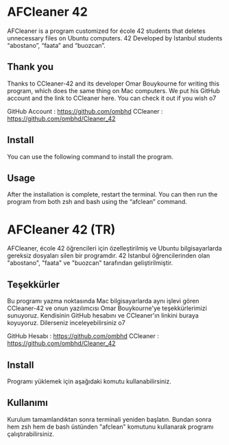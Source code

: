 # AFCleaner 42

AFCleaner is a program customized for école 42 students that deletes unnecessary files on Ubuntu computers. 42 Developed by Istanbul students “abostano”, “faata” and “buozcan”. 

## Thank you
Thanks to CCleaner-42 and its developer Omar Bouykourne for writing this program, which does the same thing on Mac computers. We put his GitHub account and the link to CCleaner here. You can check it out if you wish o7

GitHub Account : https://github.com/ombhd
CCleaner : https://github.com/ombhd/Cleaner_42

## Install
You can use the following command to install the program. 


## Usage
After the installation is complete, restart the terminal.
You can then run the program from both zsh and bash using the “afclean” command.


# AFCleaner 42 (TR)
AFCleaner, école 42 öğrencileri için özelleştirilmiş ve Ubuntu bilgisayarlarda gereksiz dosyaları silen bir programdır. 42 Istanbul öğrencilerinden olan "abostano", "faata" ve "buozcan" tarafından geliştirilmiştir. 

## Teşekkürler
Bu programı yazma noktasında Mac bilgisayarlarda aynı işlevi gören CCleaner-42 ve onun yazılımcısı Omar Bouykourne'ye teşekkürlerimizi sunuyoruz. Kendisinin GitHub hesabını ve CCleaner'ın linkini buraya koyuyoruz. Dilerseniz inceleyebilirsiniz o7

GitHub Hesabı : https://github.com/ombhd
CCleaner : https://github.com/ombhd/Cleaner_42

## Install
Programı yüklemek için aşağıdaki komutu kullanabilirsiniz. 


## Kullanımı
Kurulum tamamlandıktan sonra terminali yeniden başlatın.
Bundan sonra hem zsh hem de bash üstünden "afclean" komutunu kullanarak programı çalıştırabilirsiniz.